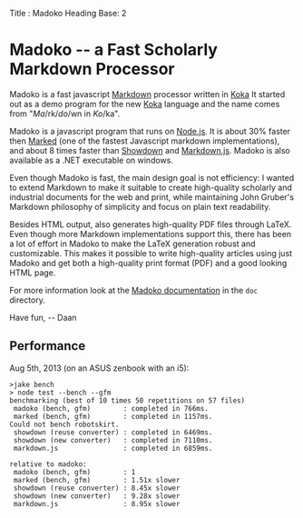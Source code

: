 Title 		: Madoko
Heading Base: 2

# Madoko -- a Fast Scholarly Markdown Processor

Madoko is a fast javascript [Markdown] processor written in [Koka]
It started out as a demo program for the new [Koka] language and
the name comes from "_Ma_\/rk\/_do_\/wn in _Ko_\/ka".

Madoko is a javascript program that runs on [Node.js]. It is about 30% faster
then [Marked] (one of the fastest Javascript markdown implementations), and
about 8 times faster than [Showdown] and [Markdown.js]. Madoko is also
available as a .NET executable on windows.

Even though Madoko is fast, the main design goal is not efficiency: I wanted
to extend Markdown to make it suitable to create high-quality scholarly and
industrial documents for the web and print, while maintaining John Gruber's
Markdown philosophy of simplicity and focus on plain text readability.

Besides HTML output, also generates high-quality PDF files through LaTeX. Even
though more Markdown implementations support this, there has been a lot of
effort in Madoko to make the LaTeX generation robust and customizable. This
makes it possible to write high-quality articles using just Madoko and get
both a high-quality print format (PDF) and a good looking HTML page.

For more information look at the [Madoko documentation][doc] in the `doc` directory.

Have fun,
-- Daan

[Koka]: 		http://koka.codeplex.com
[Markdown]: 	http://daringfireball.net/projects/markdown/syntax
[Markdown.js]: 	https://github.com/evilstreak/markdown-js
[Showdown]: 	https://github.com/coreyti/showdown
[Marked]: 		https://github.com/chjj/marked
[Node.js]:		http://nodejs.org	

[doc]: http://research.microsoft.com/en-us/um/people/daan/madoko/doc/reference.html

## Performance

Aug 5th, 2013 (on an ASUS zenbook with an i5):
```
>jake bench
> node test --bench --gfm
benchmarking (best of 10 times 50 repetitions on 57 files)
 madoko (bench, gfm)        : completed in 766ms.
 marked (bench, gfm)        : completed in 1157ms.
Could not bench robotskirt.
 showdown (reuse converter) : completed in 6469ms.
 showdown (new converter)   : completed in 7110ms.
 markdown.js                : completed in 6859ms.

relative to madoko:
 madoko (bench, gfm)        : 1
 marked (bench, gfm)        : 1.51x slower
 showdown (reuse converter) : 8.45x slower
 showdown (new converter)   : 9.28x slower
 markdown.js                : 8.95x slower
```


